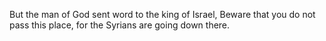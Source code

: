 But the man of God sent word to the king of Israel, Beware that you do not pass this place, for the Syrians are going down there.
